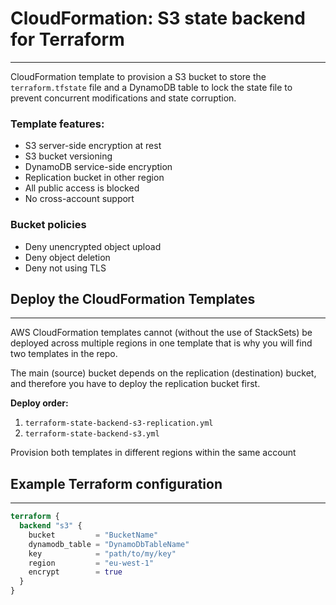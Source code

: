 # CloudFormation: S3 state backend for Terraform

---

CloudFormation template to provision a S3 bucket to store the `terraform.tfstate` file
and a DynamoDB table to lock the state file to prevent concurrent modifications and state corruption.

### Template features:

- S3 server-side encryption at rest
- S3 bucket versioning
- DynamoDB service-side encryption
- Replication bucket in other region
- All public access is blocked
- No cross-account support

### Bucket policies

- Deny unencrypted object upload
- Deny object deletion
- Deny not using TLS

## Deploy the CloudFormation Templates

---

AWS CloudFormation templates cannot (without the use of StackSets) be deployed across multiple regions in one template
that is why you will find two templates in the repo.

The main (source) bucket depends on the replication (destination) bucket, and therefore you have to deploy the
replication bucket first.

**Deploy order:**

1. `terraform-state-backend-s3-replication.yml`
2. `terraform-state-backend-s3.yml`

Provision both templates in different regions within the same account

## Example Terraform configuration

---

```terraform
terraform {
  backend "s3" {
    bucket         = "BucketName"
    dynamodb_table = "DynamoDbTableName"
    key            = "path/to/my/key"
    region         = "eu-west-1"
    encrypt        = true
  }
}
```


